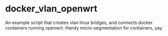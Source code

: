 # docker_vlan_openwrt
An example script that creates vlan linux bridges, and connects docker containers running openwrt.  Handy micro-segmentation for containers, yay.
